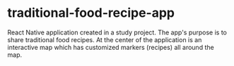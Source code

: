 # traditional-food-recipe-app
React Native application created in a study project. The app's purpose is to share traditional food recipes. At the center of the application is an interactive map which has customized markers (recipes) all around the map.
